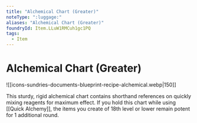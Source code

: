 ```yaml
---
title: "Alchemical Chart (Greater)"
noteType: ":luggage:"
aliases: "Alchemical Chart (Greater)"
foundryId: Item.LLuW1RMCuh1gc1PQ
tags:
  - Item
---
```


# Alchemical Chart (Greater)
![[icons-sundries-documents-blueprint-recipe-alchemical.webp|150]]

This sturdy, rigid alchemical chart contains shorthand references on quickly mixing reagents for maximum effect. If you hold this chart while using [[Quick Alchemy]], the items you create of 18th level or lower remain potent for 1 additional round.
